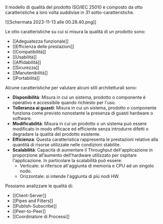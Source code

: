 Il modello di qualità del prodotto ISO/IEC 25010 è composto da otto caratteristiche a loro volta suddivise in 31 sotto-caratteristiche.

![[Schermata 2023-11-13 alle 00.28.40.png]]

Le otto caratteristiche su cui si misura la qualità di un prodotto sono:
- [[Adeguatezza funzionale]]
- [[Efficienza delle prestazioni]]
- [[Compatibilità]]
- [[Usabilità]]
- [[Affidabilità]]
- [[Sicurezza]]
- [[Manutenibilità]]
- [[Portabilità]]

Alcune caratteristiche per valutare alcuni stili architetturali sono:
- **Disponibilità**: Misura in cui un sistema, prodotto o componente è operativo e accessibile quando richiesto per l'uso.
- **Tolleranza ai guasti**: Misura in cui un sistema, prodotto o componente funziona come previsto nonostante la presenza di guasti hardware o software.
- **Modificabilità**: Misura in cui un prodotto o un sistema può essere modificato in modo efficace ed efficiente senza introdurre difetti o degradare la qualità del prodotto esistente.
- **Efficienza**: Questa caratteristica rappresenta le prestazioni relative alla quantità di risorse utilizzate nelle condizioni stabilite.
- **Scalabilità**: Capacità di aumentare il Throughput dell'applicazione in proporzione all’aumento dell’hardware utilizzato per ospitare l'applicazione. In particolare la scalabilità può essere:
	-  Verticale: si riferisce all'aggiunta di memoria e CPU ad un singolo nodo.
	- Orizzontale: si intende l'aggiunta di più nodi HW.

Possiamo analizzare le qualità di:
- [[Client-Server]]
- [[Pipes and Filters]]
- [[Publish-Subscribe]]
- [[Peer-to-Peer]]
- [[Coordinatore di Processi]]

